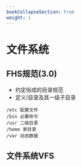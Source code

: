 ```yaml
---
bookCollapseSection: true
weight: 1
---
```


# 文件系统

## FHS规范(3.0)
* 约定俗成的目录规范
* 定义/目录及其一级子目录
```$xslt
/etc 配置文件
/bin 必要命令
/usr 二级目录
/home 家目录
/var 动态数据
```

## 文件系统VFS
